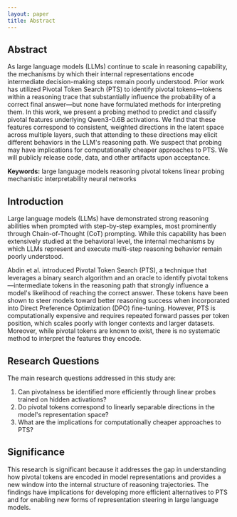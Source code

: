 ```yaml
---
layout: paper
title: Abstract
---
```


<div class="abstract">
  <h2>Abstract</h2>
  <p>As large language models (LLMs) continue to scale in reasoning capability, the mechanisms by which their internal representations encode intermediate decision-making steps remain poorly understood. Prior work has utilized Pivotal Token Search (PTS) to identify pivotal tokens—tokens within a reasoning trace that substantially influence the probability of a correct final answer—but none have formulated methods for interpreting them. In this work, we present a probing method to predict and classify pivotal features underlying Qwen3-0.6B activations. We find that these features correspond to consistent, weighted directions in the latent space across multiple layers, such that attending to these directions may elicit different behaviors in the LLM's reasoning path. We suspect that probing may have implications for computationally cheaper approaches to PTS. We will publicly release code, data, and other artifacts upon acceptance.</p>
</div>

<div class="keywords">
  <strong>Keywords:</strong>
  <span class="keyword">large language models</span>
  <span class="keyword">reasoning</span>
  <span class="keyword">pivotal tokens</span>
  <span class="keyword">linear probing</span>
  <span class="keyword">mechanistic interpretability</span>
  <span class="keyword">neural networks</span>
</div>

<h2>Introduction</h2>
<p>Large language models (LLMs) have demonstrated strong reasoning abilities when prompted with step-by-step examples, most prominently through Chain-of-Thought (CoT) prompting. While this capability has been extensively studied at the behavioral level, the internal mechanisms by which LLMs represent and execute multi-step reasoning behavior remain poorly understood.</p>

<p>Abdin et al. introduced Pivotal Token Search (PTS), a technique that leverages a binary search algorithm and an oracle to identify pivotal tokens—intermediate tokens in the reasoning path that strongly influence a model's likelihood of reaching the correct answer. These tokens have been shown to steer models toward better reasoning success when incorporated into Direct Preference Optimization (DPO) fine-tuning. However, PTS is computationally expensive and requires repeated forward passes per token position, which scales poorly with longer contexts and larger datasets. Moreover, while pivotal tokens are known to exist, there is no systematic method to interpret the features they encode.</p>

<h2>Research Questions</h2>
<p>The main research questions addressed in this study are:</p>
<ol>
  <li>Can pivotalness be identified more efficiently through linear probes trained on hidden activations?</li>
  <li>Do pivotal tokens correspond to linearly separable directions in the model's representation space?</li>
  <li>What are the implications for computationally cheaper approaches to PTS?</li>
</ol>

<h2>Significance</h2>
<p>This research is significant because it addresses the gap in understanding how pivotal tokens are encoded in model representations and provides a new window into the internal structure of reasoning trajectories. The findings have implications for developing more efficient alternatives to PTS and for enabling new forms of representation steering in large language models.</p>
